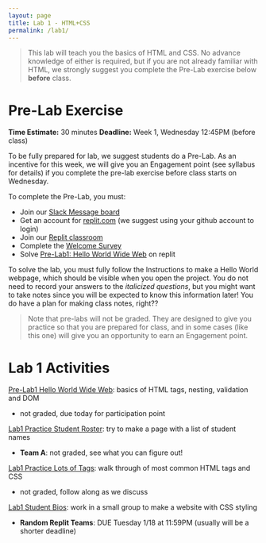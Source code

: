 ```yaml
---
layout: page
title: Lab 1 - HTML+CSS
permalink: /lab1/
---
```


> This lab will teach you the basics of HTML and CSS. No advance knowledge of either is required, but if you are not already familiar with HTML, we strongly suggest you complete the Pre-Lab exercise below **before** class.

# Pre-Lab Exercise

**Time Estimate:** 30 minutes 
**Deadline:** Week 1, Wednesday 12:45PM (before class)

To be fully prepared for lab, we suggest students do a Pre-Lab. As an incentive for this week, we will give you an Engagement point (see syllabus for details) if you complete the pre-lab exercise before class starts on Wednesday.

To complete the Pre-Lab, you must:
  - Join our [Slack Message board](https://join.slack.com/t/cs2541databasess22/signup)
  - Get an account for [replit.com](https://replit.com) (we suggest using your github account to login)
  - Join our [Replit classroom](https://replit.com/teams/join/gukqdwogyqbmppgeaxpnsjzsyamvqwmg-cs2541s22) 
  - Complete the [Welcome Survey](https://forms.gle/n8NQLQPSAnJxzogZ6)
  - Solve [Pre-Lab1: Hello World Wide Web](https://replit.com/team/cs2541s22/Pre-Lab1-Hello-World-Wide-Web) on replit

To solve the lab, you must fully follow the Instructions to make a Hello World webpage, which should be visible when you open the project. You do not need to record your answers to the *italicized questions*, but you might want to take notes since you will be expected to know this information later! You do have a plan for making class notes, right??

> Note that pre-labs will not be graded. They are designed to give you practice so that you are prepared for class, and in some cases (like this one) will give you an opportunity to earn an Engagement point.

# Lab 1 Activities
[Pre-Lab1 Hello World Wide Web](https://replit.com/team/cs2541s22/Pre-Lab1-Hello-World-Wide-Web): basics of HTML tags, nesting, validation and DOM
  - not graded, due today for participation point

[Lab1 Practice Student Roster](https://replit.com/team/cs2541s22/Lab1-Practice-Student-Roster): try to make a page with a list of student names
  - **Team A**: not graded, see what you can figure out!

[Lab1 Practice Lots of Tags](https://replit.com/team/cs2541s22/Lab1-Practice-Lots-of-Tags): walk through of most common HTML tags and CSS
  - not graded, follow along as we discuss

[Lab1 Student Bios](https://replit.com/team/cs2541s22/Lab1-Student-Bios): work in a small group to make a website with CSS styling
  - **Random Replit Teams**: DUE Tuesday 1/18 at 11:59PM (usually will be a shorter deadline)

<!-- # Lab 1 Teams

![Team list](lab1-teams.png) -->